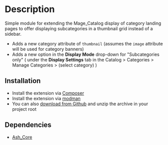# Description

Simple module for extending the Mage_Catalog display of category landing pages to offer displaying subcategories in a thumbnail grid instead of a sidebar.

+ Adds a new category attribute of `thumbnail` (assumes the `image` attribute will be used for category banners)
+ Adds a new option in the **Display Mode** drop-down for "Subcategories only" ( under the **Display Settings** tab in the Catalog > Categories > Manage Categories > (select category) )


## Installation

* Install the extension via [Composer](https://getcomposer.org/)
* Install the extension via [modman](https://github.com/colinmollenhour/modman)
* You can also [download from Github](https://github.com/augustash/ash_categorylandingpage/archive/master.zip) and unzip the archive in your project root

## Dependencies

* [Ash_Core](https://github.com/augustash/ash_core)
